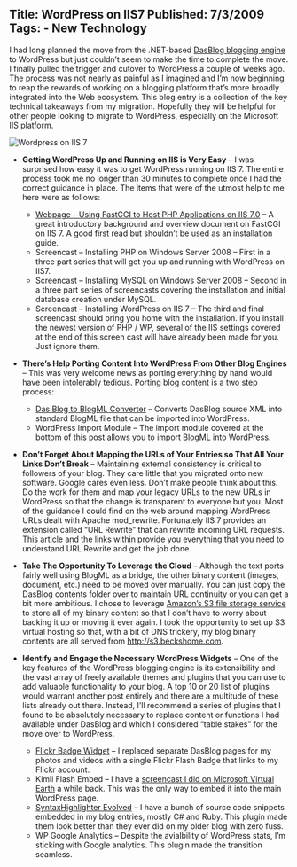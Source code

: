 Title: WordPress on IIS7
Published: 7/3/2009
Tags:
    - New Technology
---
I had long planned the move from the .NET-based [DasBlog blogging engine](/2006/06/das-blog-installation) to WordPress but just couldn’t seem to make the time to complete the move. I finally pulled the trigger and cutover to WordPress a couple of weeks ago. The process was not nearly as painful as I imagined and I’m now beginning to reap the rewards of working on a blogging platform that’s more broadly integrated into the Web ecosystem. This blog entry is a collection of the key technical takeaways from my migration. Hopefully they will be helpful for other people looking to migrate to WordPress, especially on the Microsoft IIS platform.

![Wordpress on IIS 7](https://s3.amazonaws.com/s3.beckshome.com/20090703-Wordpress-On-IIS7.jpg)

* **Getting WordPress Up and Running on IIS is Very Easy** – I was surprised how easy it was to get WordPress running on IIS 7. The entire process took me no longer than 30 minutes to complete once I had the correct guidance in place. The items that were of the utmost help to me here were as follows:
    * [Webpage – Using FastCGI to Host PHP Applications on IIS 7.0](https://docs.microsoft.com/en-us/iis/application-frameworks/install-and-configure-php-applications-on-iis/using-fastcgi-to-host-php-applications-on-iis) – A great introductory background and overview document on FastCGI on IIS 7. A good first read but shouldn’t be used as an installation guide.
    * Screencast – Installing PHP on Windows Server 2008 – First in a three part series that will get you up and running with WordPress on IIS7.
    * Screencast – Installing MySQL on Windows Server 2008 – Second in a three part series of screencasts covering the installation and initial database creation under MySQL.
    * Screencast – Installing WordPress on IIS 7 – The third and final screencast should bring you home with the installation. If you install the newest version of PHP / WP, several of the IIS settings covered at the end of this screen cast will have already been made for you. Just ignore them.

* **There’s Help Porting Content Into WordPress From Other Blog Engines** – This was very welcome news as porting everything by hand would have been intolerably tedious. Porting blog content is a two step process:
    * [Das Blog to BlogML Converter](https://merill.net/2008/03/dasblog-to-blogml-converter/) – Converts DasBlog source XML into standard BlogML file that can be imported into WordPress.
    * WordPress Import Module – The import module covered at the bottom of this post allows you to import BlogML into WordPress.

* **Don’t Forget About Mapping the URLs of Your Entries so That All Your Links Don’t Break** – Maintaining external consistency is critical to followers of your blog. They care little that you migrated onto new software. Google cares even less. Don’t make people think about this. Do the work for them and map your legacy URLs to the new URLs in WordPress so that the change is transparent to everyone but you. Most of the guidance I could find on the web around mapping WordPress URLs dealt with Apache mod_rewrite. Fortunately IIS 7 provides an extension called “URL Rewrite” that can rewrite incoming URL requests. [This article](https://docs.microsoft.com/en-us/iis/extensions/url-rewrite-module/using-the-url-rewrite-module) and the links within provide you everything that you need to understand URL Rewrite and get the job done.
* **Take The Opportunity To Leverage the Cloud** – Although the text ports fairly well using BlogML as a bridge, the other binary content (images, document, etc.) need to be moved over manually. You can just copy the DasBlog contents folder over to maintain URL continuity or you can get a bit more ambitious. I chose to leverage [Amazon’s S3 file storage service](https://aws.amazon.com/s3/) to store all of my binary content so that I don’t have to worry about backing it up or moving it ever again. I took the opportunity to set up S3 virtual hosting so that, with a bit of DNS trickery, my blog binary contents are all served from http://s3.beckshome.com.
* **Identify and Engage the Necessary WordPress Widgets** – One of the key features of the WordPress blogging engine is its extensibility and the vast array of freely available themes and plugins that you can use to add valuable functionality to your blog. A top 10 or 20 list of plugins would warrant another post entirely and there are a multitude of these lists already out there. Instead, I’ll recommend a series of plugins that I found to be absolutely necessary to replace content or functions I had available under DasBlog and which I considered “table stakes” for the move over to WordPress.
    * [Flickr Badge Widget](http://www.erik-rasmussen.com/blog/2006/09/14/flash-flickr-badge-widget-for-wordpress/) – I replaced separate DasBlog pages for my photos and videos with a single Flickr Flash Badge that links to my Flickr account.
    * Kimli Flash Embed – I have a [screencast I did on Microsoft Virtual Earth](/2007/04/live-search-maps-for-firefox) a while back. This was the only way to embed it into the main WordPress page.
    * [SyntaxHighlighter Evolved](https://alex.blog/wordpress-plugins/syntaxhighlighter/) – I have a bunch of source code snippets embedded in my blog entries, mostly C# and Ruby. This plugin made them look better than they ever did on my older blog with zero fuss.
    * WP Google Analytics – Despite the avialbility of WordPress stats, I’m sticking with Google analytics. This plugin made the transition seamless.